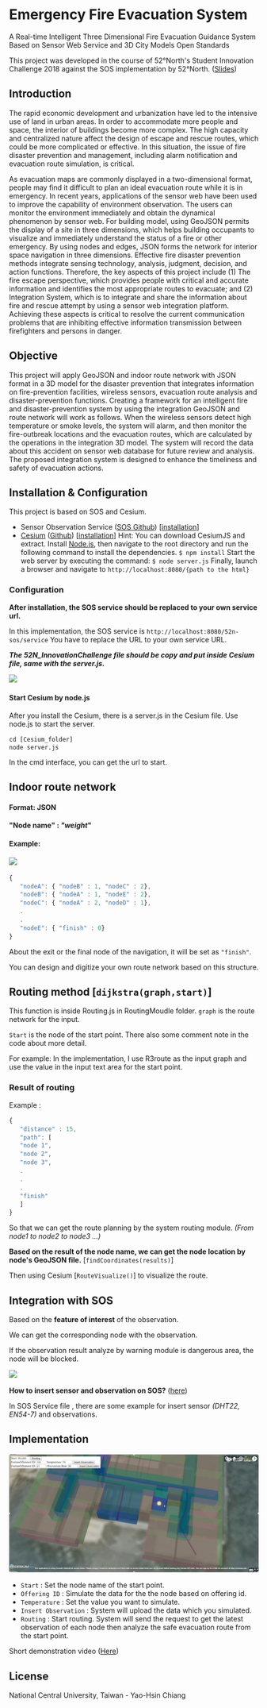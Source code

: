 # **Emergency Fire Evacuation System**

A Real-time Intelligent Three Dimensional Fire Evacuation Guidance System Based on Sensor Web Service and 3D City Models Open Standards

This project was developed in the course of 52°North's Student Innovation Challenge 2018 against the SOS implementation by 52°North. ([Slides](https://52north.org/wp-content/uploads/2018/09/GSW_Real-time-Fire-Management-System-Based-on-Sensor-Web-Services.pdf))



## Introduction

The rapid economic development and urbanization have led to the intensive use of land in urban areas. In order to accommodate more people and space, the interior of  buildings become more complex.   The high capacity and centralized nature affect the design of escape and rescue routes, which could be more complicated or effective. In this situation, the issue of fire disaster prevention and management, including alarm notification and evacuation route simulation, is critical.

As evacuation maps are commonly displayed in a two-dimensional format, people may find it difficult to plan an ideal evacuation route while it is in emergency. In recent years, applications of the sensor web have been used to improve the capability of environment observation. The users can monitor the environment immediately and obtain the dynamical phenomenon by sensor web. For building model, using GeoJSON permits the display of a site in three dimensions, which helps building occupants to visualize and immediately understand the status of a fire or other emergency. By using nodes and edges, JSON forms the network for interior space navigation in three dimensions. Effective fire disaster prevention methods integrate sensing technology, analysis, judgment, decision, and action functions. Therefore, the key aspects of this project include (1) The fire escape perspective, which provides people with critical and accurate information and identifies the most appropriate routes to evacuate; and (2) Integration System, which is to integrate and share the information about fire and rescue attempt by using a sensor web integration platform. Achieving these aspects is critical to resolve the current communication problems that are inhibiting effective information transmission between firefighters and persons in danger.

## Objective

This project will apply GeoJSON and indoor route network with JSON format in a 3D model for the disaster prevention that integrates information on fire-prevention facilities, wireless sensors, evacuation route analysis and disaster-prevention functions. Creating a framework for an intelligent fire and disaster-prevention system by using the integration GeoJSON and route network will work as follows. When the wireless sensors detect high temperature or smoke levels, the system will alarm, and then monitor the fire-outbreak locations and the evacuation routes, which are calculated by the operations in the integration 3D model. The system will record the data about this accident on sensor web database for future review and analysis. The proposed integration system is designed to enhance the timeliness and safety of evacuation actions.



## Installation & Configuration

This project is based on SOS and Cesium.

- Sensor Observation Service ([SOS Github](https://github.com/52north/SOS)) [[installation](https://wiki.52north.org/SensorWeb/SensorObservationServiceIVDocumentation#Installation)]
- [Cesium](https://cesiumjs.org/) ([Github](https://github.com/AnalyticalGraphicsInc/cesium)) [[installation](https://cesiumjs.org/downloads/)]
  Hint:
  You can download CesiumJS and extract.
  Install [Node.js](https://nodejs.org/en/), then navigate to the root directory and run the following command to install the dependencies.
  `$ npm install`
  Start the web server by executing the command:
  `$ node server.js`
  Finally, launch a browser and navigate to `http://localhost:8080/{path to the html}`

### Configuration

**After installation, the SOS service should be replaced to your own service url.**

In this implementation, the SOS service is  `http://localhost:8080/52n-sos/service`
You have to replace the URL to your own service URL.

***The 52N_InnovationChallenge file should be copy and put inside Cesium file, same with the server.js.***

![](https://github.com/chsimon4/Emergency-Fire-Evacuation-System/blob/master/52N_InnovationChallenge/Cesium%20Configuration.JPG?raw=true)



#### **Start Cesium by node.js**

After you install the Cesium, there is a server.js in the Cesium file.
Use node.js to start the server. 

```
cd [Cesium_folder]
node server.js
```

In the cmd interface, you can get the url to start.

## Indoor route network

#### Format: JSON

#### **"Node name" : *"weight*"**

#### Example:

![](https://github.com/chsimon4/Emergency-Fire-Evacuation-System/blob/master/52N_InnovationChallenge/NodeExample.JPG?raw=true)

```javascript
{
​	"nodeA": { "nodeB" : 1, "nodeC" : 2},
​	"nodeB": { "nodeA" : 1, "nodeE" : 2},
​	"nodeC": { "nodeA" : 2, "nodeD" : 1},
​	.
​	.
​	"nodeE": { "finish" : 0}
}
```

About the exit or the final node of the navigation, it will be set as `"finish"`.

You can design and digitize your own route network based on this structure.

## Routing method [`dijkstra(graph,start)`]

This function is inside Routing.js in RoutingMoudle folder.
`graph` is the route network for the input.

`Start` is the node of the start point.
There also some comment note in the code about more detail.

For example:
In the implementation, I use R3route as the input graph and use the value in the input text area for the start point.

### Result of routing 

Example :

```javascript
{
​	"distance" : 15,
​	"path": [
​	"node 1",
​	"node 2",
​	"node 3",
​	.
​	.
​	.
​	"finish"
​	]
}
```

So that we can get the route planning by the system routing module. *(From node1 to node2 to node3 ...)*

**Based on the result of the node name, we can get the node location by node's GeoJSON file.** [`findCoordinates(results)`]

Then using Cesium [`RouteVisualize()`] to visualize the route.



## Integration with SOS

Based on the **feature of interest** of the observation. 

We can get the corresponding node with the observation.

If the observation result analyze by warning module is dangerous area, the node will be blocked.



![](https://github.com/chsimon4/Emergency-Fire-Evacuation-System/blob/master/52N_InnovationChallenge/Integration%20with%20SOS.JPG?raw=true)



**How to insert sensor and observation on SOS?** ([here](https://wiki.52north.org/SensorWeb/SensorObservationServiceIVDocumentation#Installation))

In SOS Service file , there are some example for insert sensor *(DHT22, EN54-7)* and observations.



## Implementation

![](https://github.com/chsimon4/Emergency-Fire-Evacuation-System/blob/master/52N_InnovationChallenge/Figure/Demo%20screenshot.JPG?raw=true)

- `Start` : Set the node name of the start point.
- `Offering ID` : Simulate the data for the the node based on offering id.
- `Temperature` : Set the value you want to simulate.
- `Insert Observation` : System will upload the data which you simulated.
- `Routing` : Start routing. System will send the request to get the latest observation of each node then analyze the safe evacuation route from the start point.

Short demonstration video ([Here](https://youtu.be/_KGaXKQZbuI))

## License

National Central University, Taiwan - Yao-Hsin Chiang
